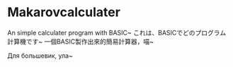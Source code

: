 # Makarovcalculater
An simple calculater program with BASIC~
これは、BASICでどのプログラム計算機です~
一個BASIC製作出來的簡易計算器，喵~

Для большевик, ула~
